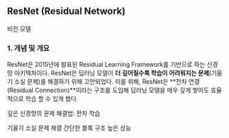 ## ResNet (Residual Network)
비전 모델

### 1. 개념 및 개요
ResNet은 2015년에 발표된 Residual Learning Framework를 기반으로 하는 신경망 아키텍처이다. ResNet은 딥러닝 모델이 **더 깊어질수록 학습이 어려워지는 문제**(기울기 소실 문제)를 해결하기 위해 고안되었다. 이를 위해, ResNet은 **잔차 연결(Residual Connection)**이라는 구조를 도입해 딥러닝 모델을 매우 깊게 쌓아도 효율적으로 학습 할 수 있게 했다. 

깊은 신경망의 문제
해결법: 잔차 학습

기울기 소실 문제 해결
간단한 블록 구조
높은 성능

